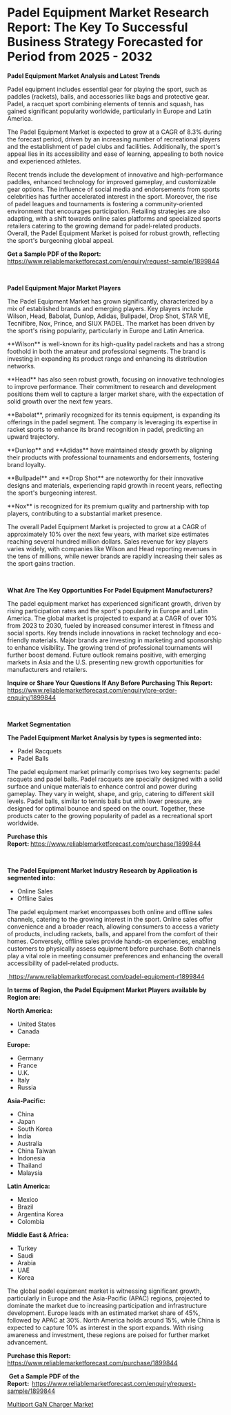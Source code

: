 <p><h1>Padel Equipment Market Research Report: The Key To Successful Business Strategy Forecasted for Period from 2025 - 2032</h1></p><p><strong>Padel Equipment Market Analysis and Latest Trends</strong></p>
<p><p>Padel equipment includes essential gear for playing the sport, such as paddles (rackets), balls, and accessories like bags and protective gear. Padel, a racquet sport combining elements of tennis and squash, has gained significant popularity worldwide, particularly in Europe and Latin America.</p><p>The Padel Equipment Market is expected to grow at a CAGR of 8.3% during the forecast period, driven by an increasing number of recreational players and the establishment of padel clubs and facilities. Additionally, the sport's appeal lies in its accessibility and ease of learning, appealing to both novice and experienced athletes.</p><p>Recent trends include the development of innovative and high-performance paddles, enhanced technology for improved gameplay, and customizable gear options. The influence of social media and endorsements from sports celebrities has further accelerated interest in the sport. Moreover, the rise of padel leagues and tournaments is fostering a community-oriented environment that encourages participation. Retailing strategies are also adapting, with a shift towards online sales platforms and specialized sports retailers catering to the growing demand for padel-related products. Overall, the Padel Equipment Market is poised for robust growth, reflecting the sport's burgeoning global appeal.</p></p>
<p><strong>Get a Sample PDF of the Report:&nbsp;</strong> <a href="https://www.reliablemarketforecast.com/enquiry/request-sample/1899844?utm_campaign=2210&utm_medium=2&utm_source=Github&utm_content=ia&utm_term=08022025&utm_id=padel-equipment">https://www.reliablemarketforecast.com/enquiry/request-sample/1899844</a></p>
<p>&nbsp;</p>
<p><strong>Padel Equipment Major Market Players</strong></p>
<p><p>The Padel Equipment Market has grown significantly, characterized by a mix of established brands and emerging players. Key players include Wilson, Head, Babolat, Dunlop, Adidas, Bullpadel, Drop Shot, STAR VIE, Tecnifibre, Nox, Prince, and SIUX PADEL. The market has been driven by the sport's rising popularity, particularly in Europe and Latin America.</p><p>**Wilson** is well-known for its high-quality padel rackets and has a strong foothold in both the amateur and professional segments. The brand is investing in expanding its product range and enhancing its distribution networks. </p><p>**Head** has also seen robust growth, focusing on innovative technologies to improve performance. Their commitment to research and development positions them well to capture a larger market share, with the expectation of solid growth over the next few years.</p><p>**Babolat**, primarily recognized for its tennis equipment, is expanding its offerings in the padel segment. The company is leveraging its expertise in racket sports to enhance its brand recognition in padel, predicting an upward trajectory.</p><p>**Dunlop** and **Adidas** have maintained steady growth by aligning their products with professional tournaments and endorsements, fostering brand loyalty.</p><p>**Bullpadel** and **Drop Shot** are noteworthy for their innovative designs and materials, experiencing rapid growth in recent years, reflecting the sport's burgeoning interest.</p><p>**Nox** is recognized for its premium quality and partnership with top players, contributing to a substantial market presence.</p><p>The overall Padel Equipment Market is projected to grow at a CAGR of approximately 10% over the next few years, with market size estimates reaching several hundred million dollars. Sales revenue for key players varies widely, with companies like Wilson and Head reporting revenues in the tens of millions, while newer brands are rapidly increasing their sales as the sport gains traction.</p></p>
<p>&nbsp;</p>
<p><strong>What Are The Key Opportunities For Padel Equipment Manufacturers?</strong></p>
<p><p>The padel equipment market has experienced significant growth, driven by rising participation rates and the sport's popularity in Europe and Latin America. The global market is projected to expand at a CAGR of over 10% from 2023 to 2030, fueled by increased consumer interest in fitness and social sports. Key trends include innovations in racket technology and eco-friendly materials. Major brands are investing in marketing and sponsorship to enhance visibility. The growing trend of professional tournaments will further boost demand. Future outlook remains positive, with emerging markets in Asia and the U.S. presenting new growth opportunities for manufacturers and retailers.</p></p>
<p><strong>Inquire or Share Your Questions If Any Before Purchasing This Report:</strong> <a href="https://www.reliablemarketforecast.com/enquiry/pre-order-enquiry/1899844?utm_campaign=2210&utm_medium=2&utm_source=Github&utm_content=ia&utm_term=08022025&utm_id=padel-equipment">https://www.reliablemarketforecast.com/enquiry/pre-order-enquiry/1899844</a></p>
<p>&nbsp;</p>
<p><strong>Market Segmentation</strong></p>
<p><strong>The Padel Equipment Market Analysis by types is segmented into:</strong></p>
<p><ul><li>Padel Racquets</li><li>Padel Balls</li></ul></p>
<p><p>The padel equipment market primarily comprises two key segments: padel racquets and padel balls. Padel racquets are specially designed with a solid surface and unique materials to enhance control and power during gameplay. They vary in weight, shape, and grip, catering to different skill levels. Padel balls, similar to tennis balls but with lower pressure, are designed for optimal bounce and speed on the court. Together, these products cater to the growing popularity of padel as a recreational sport worldwide.</p></p>
<p><strong>Purchase this Report:&nbsp;</strong><a href="https://www.reliablemarketforecast.com/purchase/1899844?utm_campaign=2210&utm_medium=2&utm_source=Github&utm_content=ia&utm_term=08022025&utm_id=padel-equipment">https://www.reliablemarketforecast.com/purchase/1899844</a></p>
<p>&nbsp;</p>
<p><strong>The Padel Equipment Market Industry Research by Application is segmented into:</strong></p>
<p><ul><li>Online Sales</li><li>Offline Sales</li></ul></p>
<p><p>The padel equipment market encompasses both online and offline sales channels, catering to the growing interest in the sport. Online sales offer convenience and a broader reach, allowing consumers to access a variety of products, including rackets, balls, and apparel from the comfort of their homes. Conversely, offline sales provide hands-on experiences, enabling customers to physically assess equipment before purchase. Both channels play a vital role in meeting consumer preferences and enhancing the overall accessibility of padel-related products.</p></p>
<p><a href="https://www.reliablemarketforecast.com/padel-equipment-r1899844?utm_campaign=2210&utm_medium=2&utm_source=Github&utm_content=ia&utm_term=08022025&utm_id=padel-equipment">&nbsp;https://www.reliablemarketforecast.com/padel-equipment-r1899844</a></p>
<p><strong>In terms of Region, the Padel Equipment Market Players available by Region are:</strong></p>
<p>
    <p> <strong> North America: </strong>
        <ul>
            <li>United States</li>
            <li>Canada</li>
        </ul>
        </p> 
    <p> <strong> Europe: </strong>
        <ul>
            <li>Germany</li>
            <li>France</li>
            <li>U.K.</li>
            <li>Italy</li>
            <li>Russia</li>
        </ul>
        </p> 
    <p> <strong> Asia-Pacific: </strong>
        <ul>
            <li>China</li>
            <li>Japan</li>
            <li>South Korea</li>
            <li>India</li>
            <li>Australia</li>
            <li>China Taiwan</li>
            <li>Indonesia</li>
            <li>Thailand</li>
            <li>Malaysia</li>
        </ul>
        </p> 
    <p> <strong> Latin America: </strong>
        <ul>
            <li>Mexico</li>
            <li>Brazil</li>
            <li>Argentina Korea</li>
            <li>Colombia</li>
        </ul>
        </p> 
    <p> <strong> Middle East & Africa: </strong>
        <ul>
            <li>Turkey</li>
            <li>Saudi</li>
            <li>Arabia</li>
            <li>UAE</li>
            <li>Korea</li>
        </ul>
    </p>
    </p>
<p><p>The global padel equipment market is witnessing significant growth, particularly in Europe and the Asia-Pacific (APAC) regions, projected to dominate the market due to increasing participation and infrastructure development. Europe leads with an estimated market share of 45%, followed by APAC at 30%. North America holds around 15%, while China is expected to capture 10% as interest in the sport expands. With rising awareness and investment, these regions are poised for further market advancement.</p></p>
<p><strong>Purchase this Report: </strong><a href="https://www.reliablemarketforecast.com/purchase/1899844?utm_campaign=2210&utm_medium=2&utm_source=Github&utm_content=ia&utm_term=08022025&utm_id=padel-equipment">https://www.reliablemarketforecast.com/purchase/1899844</a></p>
<p>&nbsp;<strong>Get a Sample PDF of the Report:&nbsp;&nbsp;</strong><a href="https://www.reliablemarketforecast.com/enquiry/request-sample/1899844?utm_campaign=2210&utm_medium=2&utm_source=Github&utm_content=ia&utm_term=08022025&utm_id=padel-equipment">https://www.reliablemarketforecast.com/enquiry/request-sample/1899844</a></p>
<p><strong></strong></p>
<p><p><a href="https://github.com/kathiestrine5ty/Market-Research-Report-List-1/blob/main/multiport-gan-charger-market.md?utm_campaign=2210&utm_medium=2&utm_source=Github&utm_content=ia&utm_term=08022025&utm_id=padel-equipment">Multiport GaN Charger Market</a></p></p>